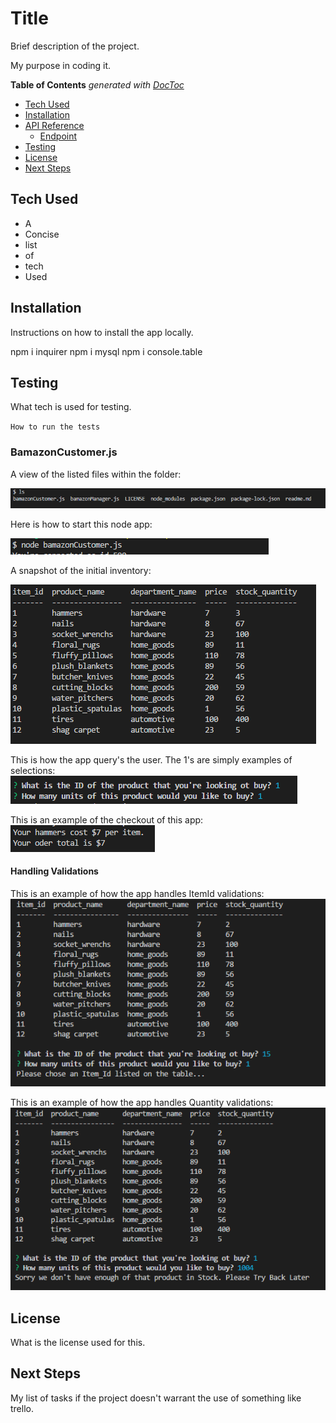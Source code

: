 # Title

Brief description of the project.

My purpose in coding it.

<!-- START doctoc generated TOC please keep comment here to allow auto update -->
<!-- DON'T EDIT THIS SECTION, INSTEAD RE-RUN doctoc TO UPDATE -->
**Table of Contents**  *generated with [DocToc](https://github.com/thlorenz/doctoc)*

- [Tech Used](#tech-used)
- [Installation](#installation)
- [API Reference](#api-reference)
  - [Endpoint](#endpoint)
- [Testing](#testing)
- [License](#license)
- [Next Steps](#next-steps)

<!-- END doctoc generated TOC please keep comment here to allow auto update -->

## Tech Used

- A
- Concise
- list
- of
- tech
- Used

## Installation

Instructions on how to install the app locally.

npm i inquirer
npm i mysql
npm i console.table
## Testing

What tech is used for testing.

`How to run the tests`

### BamazonCustomer.js

A view of the listed files within the folder:

![picture](images/ProjectFiles.PNG)

Here is how to start this node app:

![picture](images/howToStartBamazonCustomer.PNG)

A snapshot of the initial inventory:

![picture](images/InitialTableBamazonCustomer.PNG)

This is how the app query's the user. The 1's are simply examples of selections:
![picture](images/BamazonCustomerInquirerPrompts.PNG)

This is an example of the checkout of this app:
![picture](images/BamazonCustomerCheckOutPrice.PNG)

#### Handling Validations
This is an example of how the app handles ItemId validations:
![picture](images/BamazonCustomerItemIdValidation.PNG)

This is an example of how the app handles Quantity validations:
![picture](images/BamazonCustomerQuantityValidator.PNG)










## License

What is the license used for this.

## Next Steps

My list of tasks if the project doesn't warrant the use of something like trello.